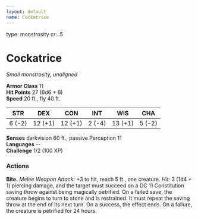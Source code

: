 ```yaml
---
layout: default
name: Cockatrice
---
```

type: monstrosity
cr: .5

# Cockatrice 
_Small monstrosity, unaligned_

**Armor Class** 11    
**Hit Points** 27 (6d6 + 6)    
**Speed** 20 ft., fly 40 ft. 

| STR      | DEX     | CON      | INT     | WIS     | CHA     |
|----------|---------|----------|---------|---------|---------|
| 6 (-2)   | 12 (+1) | 12 (+1)  | 2 (-4)  | 13 (+1) | 5 (-2)  |

**Senses** darkvision 60 ft., passive Perception 11    
**Languages** --    
**Challenge** 1/2 (100 XP) 

### Actions 
**Bite.** _Melee Weapon Attack:_ +3 to hit, reach 5 ft., one creature. _Hit:_ 3 (1d4 + 1) piercing damage, and the target must succeed on a DC 11 Constitution saving throw against being magically petrified. On a failed save, the creature begins to turn to stone and is restrained. It must repeat the saving throw at the end of its next turn. On a success, the effect ends. On a failure, the creature is petrified for 24 hours.
